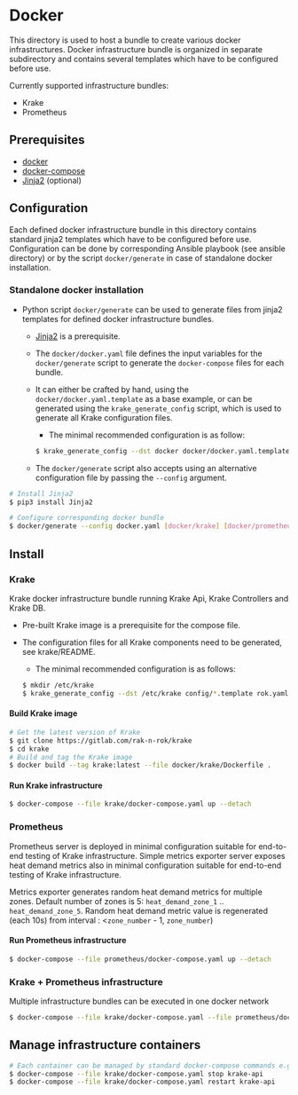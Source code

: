 # Docker

This directory is used to host a bundle to create various docker infrastructures.
Docker infrastructure bundle is organized in separate subdirectory and contains
several templates which have to be configured before use. 

Currently supported infrastructure bundles:

- Krake
- Prometheus

## Prerequisites

 - [docker](https://www.docker.com/)
 - [docker-compose](https://docs.docker.com/compose/)
 - [Jinja2](https://pypi.org/project/Jinja2/) (optional)


## Configuration

Each defined docker infrastructure bundle in this directory contains standard jinja2
templates which have to be configured before use.
Configuration can be done by corresponding Ansible playbook (see ansible directory) or
by the script `docker/generate` in case of standalone docker installation.

### Standalone docker installation

- Python script `docker/generate` can be used to generate files from jinja2 templates
for defined docker infrastructure bundles.

  - [Jinja2](https://pypi.org/project/Jinja2/) is a prerequisite.
  
  - The `docker/docker.yaml` file defines the input variables for the `docker/generate`
    script to generate the `docker-compose` files for each bundle.

  - It can either be crafted by hand, using the `docker/docker.yaml.template` as a base
    example, or can be generated using the `krake_generate_config` script,
    which is used to generate all Krake configuration files.
      - The minimal recommended configuration is as follow:
      ```bash
      $ krake_generate_config --dst docker docker/docker.yaml.template --api-host krake-api --etcd-host krake-db
      ```

  - The `docker/generate` script also accepts using an alternative configuration file by
    passing the `--config` argument.

```bash
# Install Jinja2
$ pip3 install Jinja2

# Configure corresponding docker bundle
$ docker/generate --config docker.yaml [docker/krake] [docker/prometheus]
```

## Install

### Krake

Krake docker infrastructure bundle running Krake Api, Krake Controllers and Krake DB.

- Pre-built Krake image is a prerequisite for the compose file.

- The configuration files for all Krake components need to be generated, see krake/README.

  - The minimal recommended configuration is as follows:
  ```bash
  $ mkdir /etc/krake
  $ krake_generate_config --dst /etc/krake config/*.template rok.yaml.template --api-host krake-api --etcd-host krake-db
  ```

#### Build Krake image
```bash
# Get the latest version of Krake
$ git clone https://gitlab.com/rak-n-rok/krake
$ cd krake
# Build and tag the Krake image
$ docker build --tag krake:latest --file docker/krake/Dockerfile .
```

#### Run Krake infrastructure

```bash
$ docker-compose --file krake/docker-compose.yaml up --detach
```

### Prometheus

Prometheus server is deployed in minimal configuration suitable for end-to-end
testing of Krake infrastructure.
Simple metrics exporter server exposes heat demand metrics also in minimal
configuration suitable for end-to-end testing of Krake infrastructure.

Metrics exporter generates random heat demand metrics for multiple zones.
Default number of zones is 5: `heat_demand_zone_1` .. `heat_demand_zone_5`.
Random heat demand metric value is regenerated (each 10s) from interval :
     <`zone_number` - 1, `zone_number`)

#### Run Prometheus infrastructure

```bash
$ docker-compose --file prometheus/docker-compose.yaml up --detach
```

### Krake + Prometheus infrastructure

Multiple infrastructure bundles can be executed in one docker network

```bash
$ docker-compose --file krake/docker-compose.yaml --file prometheus/docker-compose.yaml up --detach
```

## Manage infrastructure containers

```bash
# Each container can be managed by standard docker-compose commands e.g.:
$ docker-compose --file krake/docker-compose.yaml stop krake-api
$ docker-compose --file krake/docker-compose.yaml restart krake-api
```
